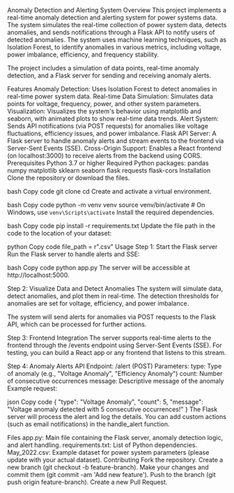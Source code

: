 Anomaly Detection and Alerting System
Overview
This project implements a real-time anomaly detection and alerting system for power systems data. The system simulates the real-time collection of power system data, detects anomalies, and sends notifications through a Flask API to notify users of detected anomalies. The system uses machine learning techniques, such as Isolation Forest, to identify anomalies in various metrics, including voltage, power imbalance, efficiency, and frequency stability.

The project includes a simulation of data points, real-time anomaly detection, and a Flask server for sending and receiving anomaly alerts.

Features
Anomaly Detection: Uses Isolation Forest to detect anomalies in real-time power system data.
Real-time Data Simulation: Simulates data points for voltage, frequency, power, and other system parameters.
Visualization: Visualizes the system's behavior using matplotlib and seaborn, with animated plots to show real-time data trends.
Alert System: Sends API notifications (via POST requests) for anomalies like voltage fluctuations, efficiency issues, and power imbalance.
Flask API Server: A Flask server to handle anomaly alerts and stream events to the frontend via Server-Sent Events (SSE).
Cross-Origin Support: Enables a React frontend (on localhost:3000) to receive alerts from the backend using CORS.
Prerequisites
Python 3.7 or higher
Required Python packages:
pandas
numpy
matplotlib
sklearn
seaborn
flask
requests
flask-cors
Installation
Clone the repository or download the files.

bash
Copy code
git clone <repository-url>
cd <project-folder>
Create and activate a virtual environment.

bash
Copy code
python -m venv venv
source venv/bin/activate  # On Windows, use `venv\Scripts\activate`
Install the required dependencies.

bash
Copy code
pip install -r requirements.txt
Update the file path in the code to the location of your dataset:

python
Copy code
file_path = r"<path-to-your-dataset>.csv"
Usage
Step 1: Start the Flask server
Run the Flask server to handle alerts and SSE:

bash
Copy code
python app.py
The server will be accessible at http://localhost:5000.

Step 2: Visualize Data and Detect Anomalies
The system will simulate data, detect anomalies, and plot them in real-time. The detection thresholds for anomalies are set for voltage, efficiency, and power imbalance.

The system will send alerts for anomalies via POST requests to the Flask API, which can be processed for further actions.

Step 3: Frontend Integration
The server supports real-time alerts to the frontend through the /events endpoint using Server-Sent Events (SSE). For testing, you can build a React app or any frontend that listens to this stream.

Step 4: Anomaly Alerts
API Endpoint: /alert (POST)
Parameters:
type: Type of anomaly (e.g., "Voltage Anomaly", "Efficiency Anomaly")
count: Number of consecutive occurrences
message: Descriptive message of the anomaly
Example request:

json
Copy code
{
    "type": "Voltage Anomaly",
    "count": 5,
    "message": "Voltage anomaly detected with 5 consecutive occurrences!"
}
The Flask server will process the alert and log the details. You can add custom actions (such as email notifications) in the handle_alert function.

Files
app.py: Main file containing the Flask server, anomaly detection logic, and alert handling.
requirements.txt: List of Python dependencies.
May_2022.csv: Example dataset for power system parameters (please update with your actual dataset).
Contributing
Fork the repository.
Create a new branch (git checkout -b feature-branch).
Make your changes and commit them (git commit -am 'Add new feature').
Push to the branch (git push origin feature-branch).
Create a new Pull Request.
